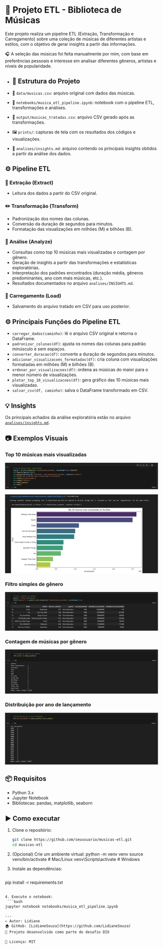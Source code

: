 # 🎵 Projeto ETL - Biblioteca de Músicas

Este projeto realiza um pipeline ETL (Extração, Transformação e Carregamento) sobre uma coleção de músicas de diferentes artistas e estilos, com o objetivo de gerar insights a partir das informações.

🎧 A seleção das músicas foi feita manualmente por mim, com base em preferências pessoais e interesse em analisar diferentes gêneros, artistas e níveis de popularidade.

- ## 📁 Estrutura do Projeto

- 📁 `data/musicas.csv`: arquivo original com dados das músicas.
- 📓 `notebooks/musica_etl_pipeline.ipynb`: notebook com o pipeline ETL, transformações e análises.
- 📄 `output/musicas_tratadas.csv`: arquivo CSV gerado após as transformações.
- 🖼️ `prints/`: capturas de tela com os resultados dos códigos e visualizações.
- 🧠 `analises/insights.md`: arquivo contendo os principais insights obtidos a partir da análise dos dados.
  
## ⚙️ Pipeline ETL

### 📂 Extração (Extract)
- Leitura dos dados a partir do CSV original.

### ✏️ Transformação (Transform)
- Padronização dos nomes das colunas.
- Conversão da duração de segundos para minutos.
- Formatação das visualizações em milhões (M) e bilhões (B).

### 🧠 Análise (Analyze)
- Consultas como top 10 músicas mais visualizadas e contagem por gênero.
- Geração de insights a partir das transformações e estatísticas exploratórias.
- Interpretação dos padrões encontrados (duração média, gêneros predominantes, ano com mais músicas, etc.).
- Resultados documentados no arquivo `analises/INSIGHTS.md`.

### 🔄 Carregamento (Load)
- Salvamento do arquivo tratado em CSV para uso posterior.

## ⚙️ Principais Funções do Pipeline ETL

- `carregar_dados(caminho)`: lê o arquivo CSV original e retorna o DataFrame.  
- `padronizar_colunas(df)`: ajusta os nomes das colunas para padrão minúsculo e sem espaços.  
- `converter_duracao(df)`: converte a duração de segundos para minutos.  
- `adicionar_visualizacoes_formatadas(df)`: cria coluna com visualizações formatadas em milhões (M) e bilhões (B).  
- `ordenar_por_visualizacoes(df)`: ordena as músicas do maior para o menor número de visualizações.  
- `plotar_top_10_visualizacoes(df)`: gera gráfico das 10 músicas mais visualizadas.  
- `salvar_csv(df, caminho)`: salva o DataFrame transformado em CSV.

## 💡 Insights

Os principais achados da análise exploratória estão no arquivo [`analises/insights.md`](analises/insights.md).

## 📷 Exemplos Visuais

### Top 10 músicas mais visualizadas
![Top 10 músicas mais visualizadas - Código](prints/top_10_visualizacoes_1.png)

![Top 10 músicas mais visualizadas - Gráfico](prints/top_10_visualizacoes_2.png)

### Filtro simples de gênero
![Distribuição por gênero](prints/filtro_genero.png)

### Contagem de músicas por gênero
![Contagem por gênero](prints/contagem_genero.png)

### Distribuição por ano de lançamento
![Distribuição ano de lançamento](prints/distribuicao_ano_lancamento.png)

## 📦 Requisitos

- Python 3.x
- Jupyter Notebook
- Bibliotecas: pandas, matplotlib, seaborn

## ▶️ Como executar

1. Clone o repositório:
   ```bash
   git clone https://github.com/seuusuario/musicas-etl.git
   cd musicas-etl

2. (Opcional) Crie um ambiente virtual:
  python -m venv venv
source venv/bin/activate  # Mac/Linux
venv\Scripts\activate     # Windows


3. Instale as dependências:
   ```bash
  pip install -r requirements.txt
  ````

4. Execute o notebook:
   ```bash
  jupyter notebook notebooks/musica_etl_pipeline.ipynb

---
✍️ Autor: Lidiane  
🏠 GitHub: [LidianeSouza](https://github.com/LidianeSouza)
📅 Projeto desenvolvido como parte do desafio DIO

📄 Licença: MIT


